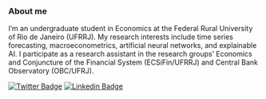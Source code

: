 ### About me

I’m an undergraduate student in Economics at the Federal Rural University of Rio de Janeiro (UFRRJ). My research interests include time series forecasting, macroeconometrics, artificial neural networks, and explainable AI. I participate as a research assistant in the research groups’ Economics and Conjuncture of the Financial System (ECSiFin/UFRRJ) and Central Bank Observatory (OBC/UFRJ).

[![Twitter Badge](https://img.shields.io/badge/-Twitter-1ca0f1?style=flat-square&labelColor=1ca0f1&logo=twitter&logoColor=white&link=https://twitter.com/kleytondacosta)](https://twitter.com/kleytondacosta)
[![Linkedin Badge](https://img.shields.io/badge/-LinkedIn-blue?style=flat-square&logo=Linkedin&logoColor=white&link=https://www.linkedin.com/in/kleyton-da-costa)](https://www.linkedin.com/in/kleyton-da-costa)
